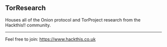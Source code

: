 ## TorResearch

Houses all of the Onion protocol and TorProject research from the Hackthis!! community.

----
Feel free to join:
https://www.hackthis.co.uk
